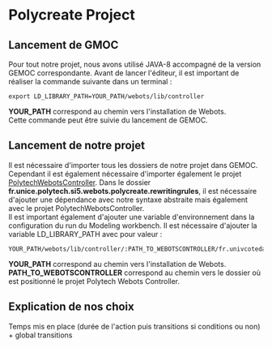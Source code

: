 # Polycreate Project

## Lancement de GMOC
Pour tout notre projet, nous avons utilisé JAVA-8 accompagné de la version GEMOC correspondante.
Avant de lancer l'éditeur, il est important de réaliser la commande suivante dans un terminal : 
```
export LD_LIBRARY_PATH=YOUR_PATH/webots/lib/controller
```
**YOUR_PATH** correspond au chemin vers l'installation de Webots. <br>
Cette commande peut être suivie du lancement de GEMOC.

## Lancement de notre projet
Il est nécessaire d'importer tous les dossiers de notre projet dans GEMOC. Cependant il est également nécessaire d'importer également le projet [PolytechWebotsController](https://github.com/jdeantoni/polytechWebotsController).
Dans le dossier **fr.unice.polytech.si5.webots.polycreate.rewritingrules**, il est nécessaire d'ajouter une dépendance avec notre syntaxe abstraite mais également avec le projet PolytechWebotsController. <br>
Il est important également d'ajouter une variable d'environnement dans la configuration du run du Modeling workbench. Il est nécessaire d'ajouter la variable LD_LIBRARY_PATH avec pour valeur : 
```
YOUR_PATH/webots/lib/controller/:PATH_TO_WEBOTSCONTROLLER/fr.univcotedazur.kairos.webots.polycreate.controler/webotsLibs/
```
**YOUR_PATH** correspond au chemin vers l'installation de Webots. <br>
**PATH_TO_WEBOTSCONTROLLER** correspond au chemin vers le dossier où est positionné le projet Polytech Webots Controller.

## Explication de nos choix
Temps mis en place (durée de l'action puis transitions si conditions ou non) + global transitions